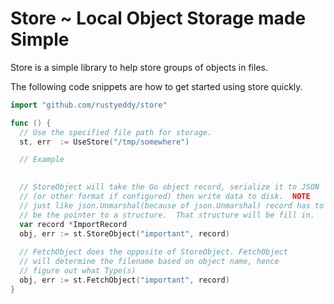 # Store ~ Local Object Storage made Simple

Store is a simple library to help store groups of objects in files.
	 
The following code snippets are how to get started using store quickly.

```go
import "github.com/rustyeddy/store"

func () {
  // Use the specified file path for storage.
  st, err  := UseStore("/tmp/somewhere")

  // Example 

  
  // StoreObject will take the Go object record, serialize it to JSON
  // (or other format if configured) then write data to disk.  NOTE
  // just like json.Unmarshal(because of json.Unmarshal) record has to
  // be the pointer to a structure.  That structure will be fill in.
  var record *ImportRecord
  obj, err := st.StoreObject("important", record)
  
  // FetchObject does the opposite of StoreObject. FetchObject 
  // will determine the filename based on object name, hence
  // figure out what Type(s)
  obj, err := st.FetchObject("important", record)
}
```	 


